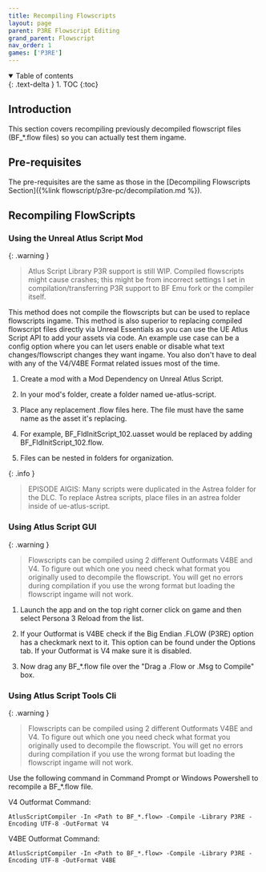 ```yaml
---
title: Recompiling Flowscripts
layout: page
parent: P3RE Flowscript Editing
grand_parent: Flowscript
nav_order: 1
games: ['P3RE']
---
```


<details open markdown="block">
  <summary>
    Table of contents
  </summary>
  {: .text-delta }
1. TOC
{:toc}
</details>

## Introduction

This section covers recompiling previously decompiled flowscript files (BF_*.flow files) so you can actually test them ingame.

## Pre-requisites

The pre-requisites are the same as those in the [Decompiling Flowscripts Section]({%link flowscript/p3re-pc/decompilation.md %}).

## Recompiling FlowScripts

### Using the Unreal Atlus Script Mod

{: .warning }
>Atlus Script Library P3R support is still WIP. Compiled flowscripts might cause crashes; this might be from incorrect settings I set in compilation/transferring P3R support to BF Emu fork or the compiler itself.

This method does not compile the flowscripts but can be used to replace flowscripts ingame. This method is also superior to replacing compiled flowscript files directly via Unreal Essentials as you can use the UE Atlus Script API to add your assets via code. An example use case can be a config option where you can let users enable or disable what text changes/flowscript changes they want ingame. You also don't have to deal with any of the V4/V4BE Format related issues most of the time.

1. Create a mod with a Mod Dependency on Unreal Atlus Script.

2. In your mod's folder, create a folder named ue-atlus-script.

3. Place any replacement .flow files here. The file must have the same name as the asset it's replacing.

4. For example, BF_FldInitScript_102.uasset would be replaced by adding BF_FldInitScript_102.flow.

5. Files can be nested in folders for organization.

{: .info }
>EPISODE AIGIS: Many scripts were duplicated in the Astrea folder for the DLC. To replace Astrea scripts, place files in an astrea folder inside of ue-atlus-script.

### Using Atlus Script GUI

{: .warning }
>Flowscripts can be compiled using 2 different Outformats V4BE and V4. To figure out which one you need check what format you originally used to decompile the flowscript. You will get no errors during compilation if you use the wrong format but loading the flowscript ingame will not work.

1. Launch the app and on the top right corner click on game and then select Persona 3 Reload from the list.

2. If your Outformat is V4BE check if the Big Endian .FLOW (P3RE) option has a checkmark next to it. This option can be found under the Options tab. If your Outformat is V4 make sure it is disabled.

3. Now drag any BF_*.flow file over the "Drag a .Flow or .Msg to Compile" box.

### Using Atlus Script Tools Cli

{: .warning }
>Flowscripts can be compiled using 2 different Outformats V4BE and V4. To figure out which one you need check what format you originally used to decompile the flowscript. You will get no errors during compilation if you use the wrong format but loading the flowscript ingame will not work.

Use the following command in Command Prompt or Windows Powershell to recompile a BF_*.flow file.

V4 Outformat Command:
```
AtlusScriptCompiler -In <Path to BF_*.flow> -Compile -Library P3RE -Encoding UTF-8 -OutFormat V4
```

V4BE Outformat Command:
```
AtlusScriptCompiler -In <Path to BF_*.flow> -Compile -Library P3RE -Encoding UTF-8 -OutFormat V4BE
```